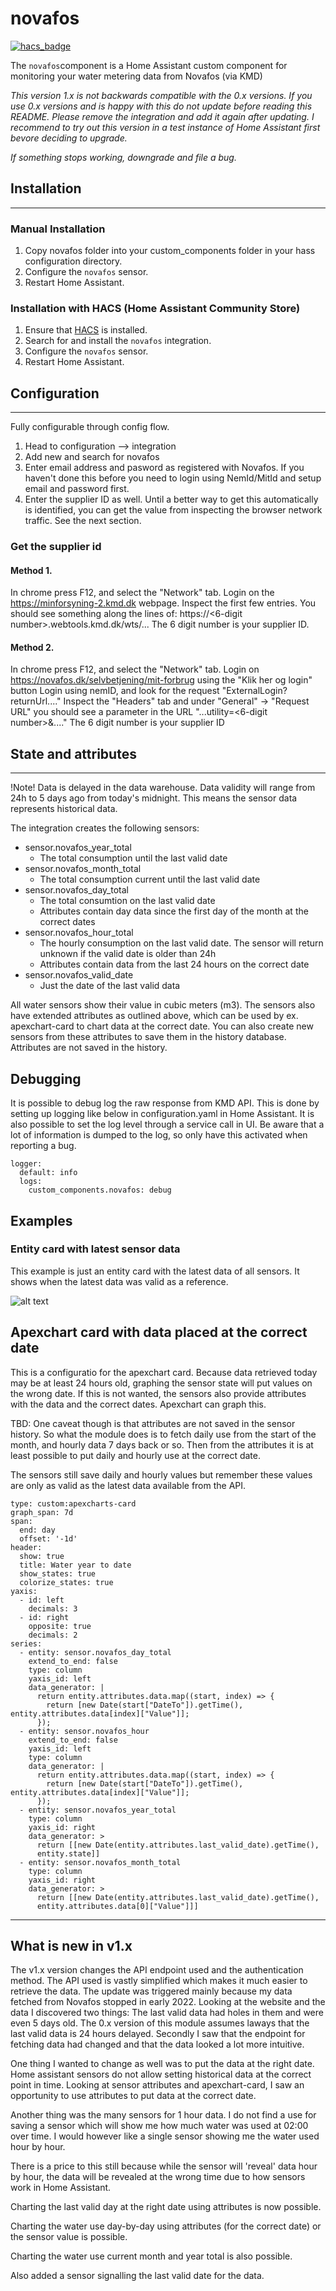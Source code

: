 # novafos

[![hacs_badge](https://img.shields.io/badge/HACS-Default-orange.svg)](https://github.com/custom-components/hacs)

The `novafos`component is a Home Assistant custom component for monitoring your water metering data from Novafos (via KMD)

*This version 1.x is not backwards compatible with the 0.x versions.  If you use 0.x versions and is happy with this do not update before reading this README.  Please remove the integration and add it again after updating.  I recommend to try out this version in a test instance of Home Assistant first bevore deciding to upgrade.*

*If something stops working, downgrade and file a bug.*


## Installation
---
### Manual Installation
  1. Copy novafos folder into your custom_components folder in your hass configuration directory.
  2. Configure the `novafos` sensor.
  3. Restart Home Assistant.

### Installation with HACS (Home Assistant Community Store)
  1. Ensure that [HACS](https://hacs.xyz/) is installed.
  2. Search for and install the `novafos` integration.
  3. Configure the `novafos` sensor.
  4. Restart Home Assistant.

## Configuration
---
Fully configurable through config flow.
  1. Head to configuration --> integration
  2. Add new and search for novafos
  3. Enter email address and pasword as registered with Novafos.
     If you haven't done this before you need to login using NemId/MitId and
     setup email and password first.
  4. Enter the supplier ID as well.  Until a better way to get this automatically is identified, you can get the value from inspecting the browser network traffic. See the next section.<br>


### Get the supplier id

#### Method 1.

In chrome press F12, and select the "Network" tab.
Login on the https://minforsyning-2.kmd.dk webpage.
Inspect the first few entries. You should see something along the lines of: https://<6-digit number>.webtools.kmd.dk/wts/... The 6 digit number is your supplier ID.
#### Method 2.

In chrome press F12, and select the "Network" tab.
Login on https://novafos.dk/selvbetjening/mit-forbrug using the "Klik her og login" button
Login using nemID, and look for the request "ExternalLogin?returnUrl...."
Inspect the "Headers" tab and under "General" -> "Request URL" you should see a parameter in the URL "...utility=<6-digit number>&...."
The 6 digit number is your supplier ID

## State and attributes
---
!Note! Data is delayed in the data warehouse.  Data validity will range from 24h to 5 days ago from today's midnight.  This means the sensor data represents historical data.

The integration creates the following sensors:
* sensor.novafos_year_total
  * The total consumption until the last valid date
* sensor.novafos_month_total
  * The total consumption current until the last valid date
* sensor.novafos_day_total
  * The total consumtion on the last valid date
  * Attributes contain day data since the first day of the month at the correct dates
* sensor.novafos_hour_total
  * The hourly consumption on the last valid date. The sensor will return unknown if the valid date is older than 24h
  * Attributes contain data from the last 24 hours on the correct date
* sensor.novafos_valid_date
  * Just the date of the last valid data

All water sensors show their value in cubic meters (m3).  The sensors also have extended attributes as outlined above, which can be used by ex. apexchart-card to chart data at the correct date.  You can also create new sensors from these attributes to save them in the history database.  Attributes are not saved in the history.

## Debugging
It is possible to debug log the raw response from KMD API. This is done by setting up logging like below in configuration.yaml in Home Assistant. It is also possible to set the log level through a service call in UI. Be aware that a lot of information is dumped to the log, so only have this activated when reporting a bug.
```
logger: 
  default: info
  logs: 
    custom_components.novafos: debug
```

## Examples

### Entity card with latest sensor data
This example is just an entity card with the latest data of all sensors.  It shows when the latest data was valid as a reference.

![alt text](images/example_1.png "Bar graph Example")

## Apexchart card with data placed at the correct date
This is a configuratio for the apexchart card.  Because data retrieved today may be at least 24 hours old, graphing the sensor state will put values on the wrong date.
If this is not wanted, the sensors also provide attributes with the data and the correct dates.  Apexchart can graph this.

TBD:
One caveat though is that attributes are not saved in the sensor history.  So what the module does is to fetch daily use from the start of the month, and hourly data 7 days back or so.  Then from the attributes it is at least possible to put daily and hourly use at the correct date.

The sensors still save daily and hourly values but remember these values are only as valid as the latest data available from the API.

```
type: custom:apexcharts-card
graph_span: 7d
span:
  end: day
  offset: '-1d'
header:
  show: true
  title: Water year to date
  show_states: true
  colorize_states: true
yaxis:
  - id: left
    decimals: 3
  - id: right
    opposite: true
    decimals: 2
series:
  - entity: sensor.novafos_day_total
    extend_to_end: false
    type: column
    yaxis_id: left
    data_generator: |
      return entity.attributes.data.map((start, index) => {
        return [new Date(start["DateTo"]).getTime(), entity.attributes.data[index]["Value"]];
      });
  - entity: sensor.novafos_hour
    extend_to_end: false
    yaxis_id: left
    type: column
    data_generator: |
      return entity.attributes.data.map((start, index) => {
        return [new Date(start["DateTo"]).getTime(), entity.attributes.data[index]["Value"]];
      });
  - entity: sensor.novafos_year_total
    type: column
    yaxis_id: right
    data_generator: >
      return [[new Date(entity.attributes.last_valid_date).getTime(),
      entity.state]]
  - entity: sensor.novafos_month_total
    type: column
    yaxis_id: right
    data_generator: >
      return [[new Date(entity.attributes.last_valid_date).getTime(),
      entity.attributes.data[0]["Value"]]]
```



---
## What is new in v1.x

The v1.x version changes the API endpoint used and the authentication method.  The API used is vastly simplified which makes it much easier to retrieve the data.
The update was triggered mainly because my data fetched from Novafos stopped in early 2022.  Looking at the website and the data I discovered two things: The last valid data had holes in them and were even 5 days old.  The 0.x version of this module assumes laways that the last valid data is 24 hours delayed.  Secondly I saw that the endpoint for fetching data had changed and that the data looked a lot more intuitive.

One thing I wanted to change as well was to put the data at the right date.  Home assistant sensors do not allow setting historical data at the correct point in time. Looking at sensor attributes and apexchart-card, I saw an opportunity to use attributes to put data at the correct date.

Another thing was the many sensors for 1 hour data.  I do not find a use for saving a sensor which will show me how much water was used at 02:00 over time.  I would however like a single sensor showing me the water used hour by hour.

There is a price to this still because while the sensor will 'reveal' data hour by hour, the data will be revealed at the wrong time due to how sensors work in Home Assistant.

Charting the last valid day at the right date using attributes is now possible.

Charting the water use day-by-day using attributes (for the correct date) or the sensor value is possible.

Charting the water use current month and year total is also possible.

Also added a sensor signalling the last valid date for the data.
